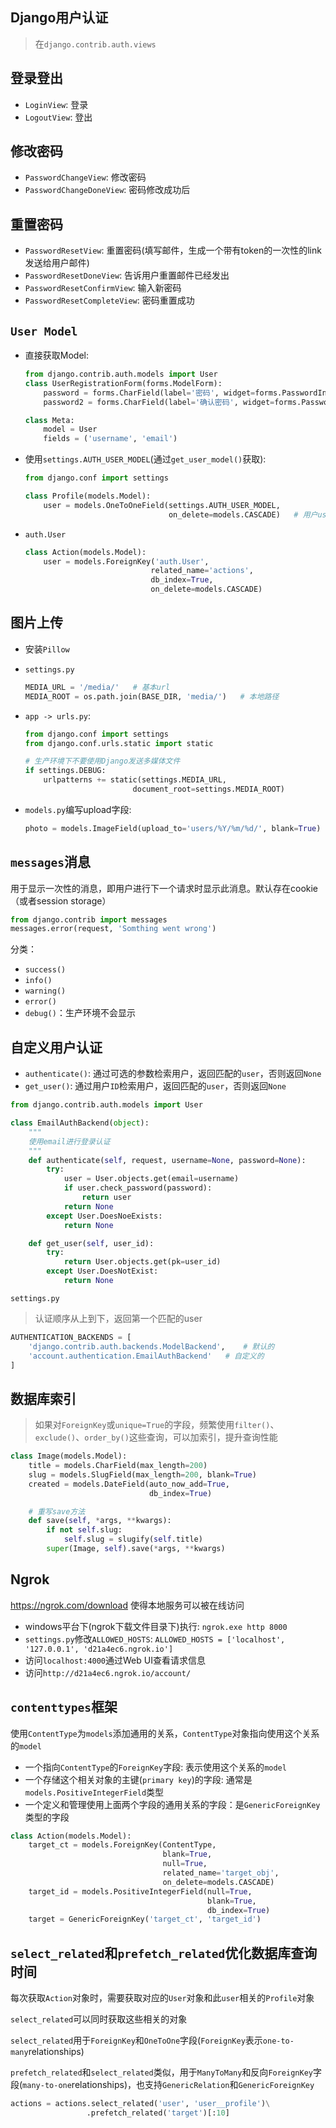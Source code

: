 Django用户认证
----

> 在`django.contrib.auth.views`

登录登出
----

- `LoginView`: 登录
- `LogoutView`: 登出

修改密码
----

- `PasswordChangeView`: 修改密码
- `PasswordChangeDoneView`: 密码修改成功后

重置密码
----

- `PasswordResetView`: 重置密码(填写邮件，生成一个带有token的一次性的link发送给用户邮件)
- `PasswordResetDoneView`: 告诉用户重置邮件已经发出
- `PasswordResetConfirmView`: 输入新密码
- `PasswordResetCompleteView`: 密码重置成功

`User Model`
----
- 直接获取Model:
    ```python
    from django.contrib.auth.models import User
    class UserRegistrationForm(forms.ModelForm):
        password = forms.CharField(label='密码', widget=forms.PasswordInput)
        password2 = forms.CharField(label='确认密码', widget=forms.PasswordInput)

    class Meta:
        model = User
        fields = ('username', 'email')
    ```
- 使用`settings.AUTH_USER_MODEL`(通过`get_user_model()`获取):
    ```python
    from django.conf import settings

    class Profile(models.Model):
        user = models.OneToOneField(settings.AUTH_USER_MODEL,
                                    on_delete=models.CASCADE)   # 用户user删除时，此profile也相应删除
    ```
- `auth.User`
    ```python
    class Action(models.Model):
        user = models.ForeignKey('auth.User',
                                related_name='actions',
                                db_index=True,
                                on_delete=models.CASCADE)
    ```

图片上传
----
- 安装`Pillow`
- `settings.py`
    ```python
    MEDIA_URL = '/media/'   # 基本url
    MEDIA_ROOT = os.path.join(BASE_DIR, 'media/')   # 本地路径
    ```
- `app -> urls.py`:
    ```python
    from django.conf import settings
    from django.conf.urls.static import static

    # 生产环境下不要使用Django发送多媒体文件
    if settings.DEBUG:
        urlpatterns += static(settings.MEDIA_URL,
                            document_root=settings.MEDIA_ROOT)
    ```

- `models.py`编写upload字段:
    ```python
    photo = models.ImageField(upload_to='users/%Y/%m/%d/', blank=True)
    ```

`messages`消息
----
用于显示一次性的消息，即用户进行下一个请求时显示此消息。默认存在cookie（或者session storage）

```python
from django.contrib import messages
messages.error(request, 'Somthing went wrong')
```

分类：
- `success()`
- `info()`
- `warning()`
- `error()`
- `debug()`：生产环境不会显示

自定义用户认证
----
- `authenticate()`: 通过可选的参数检索用户，返回匹配的`user`，否则返回`None`
- `get_user()`: 通过用户`ID`检索用户，返回匹配的`user`，否则返回`None`

```python
from django.contrib.auth.models import User

class EmailAuthBackend(object):
    """
    使用email进行登录认证
    """
    def authenticate(self, request, username=None, password=None):
        try:
            user = User.objects.get(email=username)
            if user.check_password(password):
                return user
            return None
        except User.DoesNoeExists:
            return None

    def get_user(self, user_id):
        try:
            return User.objects.get(pk=user_id)
        except User.DoesNotExist:
            return None
```

`settings.py`

> 认证顺序从上到下，返回第一个匹配的user

```python
AUTHENTICATION_BACKENDS = [
    'django.contrib.auth.backends.ModelBackend',    # 默认的
    'account.authentication.EmailAuthBackend'   # 自定义的
]
```

数据库索引
----

> 如果对`ForeignKey`或`unique=True`的字段，频繁使用`filter()`、`exclude()`、`order_by()`这些查询，可以加索引，提升查询性能

```python
class Image(models.Model):
    title = models.CharField(max_length=200)
    slug = models.SlugField(max_length=200, blank=True)
    created = models.DateField(auto_now_add=True,
                               db_index=True)

    # 重写save方法
    def save(self, *args, **kwargs):
        if not self.slug:
            self.slug = slugify(self.title)
        super(Image, self).save(*args, **kwargs)
```

Ngrok
----

https://ngrok.com/download 使得本地服务可以被在线访问

- windows平台下(ngrok下载文件目录下)执行: `ngrok.exe http 8000`
- `settings.py`修改`ALLOWED_HOSTS`: `ALLOWED_HOSTS = ['localhost', '127.0.0.1', 'd21a4ec6.ngrok.io']`
- 访问`localhost:4000`通过Web UI查看请求信息
- 访问`http://d21a4ec6.ngrok.io/account/`

`contenttypes`框架
----

使用`ContentType`为`models`添加通用的关系，`ContentType`对象指向使用这个关系的`model`

- 一个指向`ContentType`的`ForeignKey`字段: 表示使用这个关系的`model`
- 一个存储这个相关对象的主键(`primary key`)的字段: 通常是`models.PositiveIntegerField`类型
- 一个定义和管理使用上面两个字段的通用关系的字段：是`GenericForeignKey`类型的字段

```python
class Action(models.Model):
    target_ct = models.ForeignKey(ContentType,
                                  blank=True,
                                  null=True,
                                  related_name='target_obj',
                                  on_delete=models.CASCADE)
    target_id = models.PositiveIntegerField(null=True,
                                            blank=True,
                                            db_index=True)
    target = GenericForeignKey('target_ct', 'target_id')
```

`select_related`和`prefetch_related`优化数据库查询时间
----

每次获取`Action`对象时，需要获取对应的`User`对象和此`user`相关的`Profile`对象

`select_related`可以同时获取这些相关的对象

`select_related`用于`ForeignKey`和`OneToOne`字段(`ForeignKey`表示`one-to-many`relationships)

`prefetch_related`和`select_related`类似，用于`ManyToMany`和反向`ForeignKey`字段(`many-to-one`relationships)，也支持`GenericRelation`和`GenericForeignKey`

```python
actions = actions.select_related('user', 'user__profile')\
                 .prefetch_related('target')[:10]
```